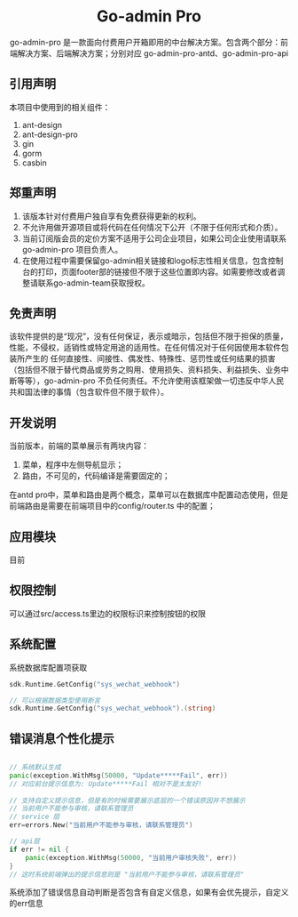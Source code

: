 <h1 align="center">Go-admin Pro</h1>

<div align="center">

go-admin-pro 是一款面向付费用户开箱即用的中台解决方案。包含两个部分：前端解决方案、后端解决方案；分别对应 go-admin-pro-antd、go-admin-pro-api

</div>

## 引用声明

本项目中使用到的相关组件：

1. ant-design
2. ant-design-pro
3. gin
4. gorm
5. casbin

## 郑重声明

1. 该版本针对付费用户独自享有免费获得更新的权利。
2. 不允许用做开源项目或将代码在任何情况下公开（不限于任何形式和介质）。
3. 当前订阅版会员的定价方案不适用于公司企业项目，如果公司企业使用请联系 go-admin-pro 项目负责人。
4. 在使用过程中需要保留go-admin相关链接和logo标志性相关信息，包含控制台的打印，页面footer部的链接但不限于这些位置即内容。如需要修改或者调整请联系go-admin-team获取授权。

## 免责声明

该软件提供的是“现况”，没有任何保证，表示或暗示，包括但不限于担保的质量，性能，不侵权，适销性或特定用途的适用性。在任何情况对于任何因使用本软件包装所产生的 任何直接性、间接性、偶发性、特殊性、惩罚性或任何结果的损害（包括但不限于替代商品或劳务之购用、使用损失、资料损失、利益损失、业务中断等等），go-admin-pro 不负任何责任。不允许使用该框架做一切违反中华人民共和国法律的事情（包含软件但不限于软件）。


## 开发说明

当前版本，前端的菜单展示有两块内容：
1. 菜单，程序中左侧导航显示；
2. 路由，不可见的，代码编译是需要固定的；

在antd pro中，菜单和路由是两个概念，菜单可以在数据库中配置动态使用，但是前端路由是需要在前端项目中的config/router.ts 中的配置；

## 应用模块

目前

## 权限控制

可以通过src/access.ts里边的权限标识来控制按钮的权限

## 系统配置

系统数据库配置项获取

```go
sdk.Runtime.GetConfig("sys_wechat_webhook")

// 可以根据数据类型使用断言
sdk.Runtime.GetConfig("sys_wechat_webhook").(string)
```

## 错误消息个性化提示

```go

// 系统默认生成
panic(exception.WithMsg(50000, "Update*****Fail", err))
// 对应前台提示信息为: Update*****Fail 相对不是太友好!
	
// 支持自定义提示信息，但是有的时候需要展示底层的一个错误原因并不想展示 
// 当前用户不能参与审核，请联系管理员
// service 层
err=errors.New("当前用户不能参与审核，请联系管理员")

// api层
if err != nil {
    panic(exception.WithMsg(50000, "当前用户审核失败", err))
}
// 这时系统前端弹出的提示信息则是 "当前用户不能参与审核，请联系管理员"
```

系统添加了错误信息自动判断是否包含有自定义信息，如果有会优先提示，自定义的err信息